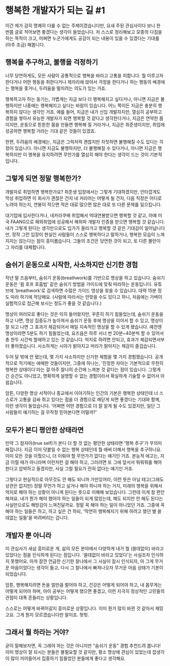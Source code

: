 # 행복한 개발자가 되는 길 #1

이건 제가 감히 명쾌히 다룰 수 없는 주제이겠습니다만, 요새 주된 관심사이다 보니 한 번쯤 글로 적어보면 좋겠다는 생각이 들었습니다. 저 스스로 정리해보고 모종의 다짐을 하는 목적이 크고, 어쩌면 누군가에게도 공감이 되는 내용이 있을 수 있겠다는 기대를 (아주 조금) 해봅니다.

## 행복을 추구하고, 불행을 걱정하기

너무 당연하게도, 모든 사람이 공통적으로 행복을 바라고 고통을 피합니다. 뭘 이루고자 한다거나 어떤 행동을 취한다거나 제자리에 앉아서 걱정을 한다거나 하는 행동의 배경에는 행복을 좇거나, 두려움을 떨치려는 의도가 있는 거죠.

행복하고자 하는 동기는, 가볍게는 지금 보다 더 행복해지고 싶다거나, 아니면 지금은 불행하지만 나중에는 행복해지고 싶다는 바람이 있습니다. 어느 쪽이든 지금은 충분히 행복하지 않다는 생각인 거죠. 예를 들어, 지금은 내가 신입 개발자지만, 열심히 공부하고 경험을 쌓아서 유능한 개발자가 되면 행복할 것 같다고 생각한다거나, 지금은 연약한 몸이지만, 운동으로 튼튼한 몸을 만들면 행복해 질 거라거나, 지금은 취준생이지만, 취업에 성공하면 행복할 거라는 기대 같은 것들이 있겠죠.

한편, 두려움의 배경에는, 지금은 그럭저럭 괜찮지만 자칫하면 불행해질 수도 있다는 걱정이 있습니다. 아니면 지금도 불행하지만, 더 불행해질 수 있다거나, 아니면 지금은 행복하지만 이 행복을 유지하려면 무언가를 열심히 해야 한다는 생각이 드는 것이 기본적입니다.

## 그렇게 되면 정말 행복한가?

개발자로 취업하면 행복한가요? 취준생 입장에서는 그렇게 기대하겠지만, 안타깝게도 막상 취업하면 이 회사가 괜찮은 건지 내 커리어는 어떻게 될 건지, 다음 직장은 어디로 노려야 하는지, 연봉이 적으면 적은 대로 많으면 많은 대로 또 다른 문제를 일으킵니다.

대기업에 입사한다거나, 네카라쿠배 취업해서 억대연봉받으면 행복할 것 같고, 아예 미국 FAANG으로 해외취업에 성공해서 해외파 개발자 인증을 받으면 행복할 것 같습니다. 내가 그렇게 된다는 생각만으로도 입가가 올라가고 행복할 것 같은 기대감이 일어납니다만, 정작 그런 입장이 현실인 사람들이 스스로 행복하다고 말하거나, 행복한 모습이 느껴지지는 않는다는 점이 흥미롭습니다. 그들의 조건은 당연한 것이 되고, 또 다른 불만이 그 자리를 대체합니다.

## 숨쉬기 운동으로 시작한, 사소하지만 신기한 경험

작년 말 즈음부터, 숨쉬기 운동(breathwork)를 기반으로 명상을 하고 있습니다. 숨쉬기 운동은 '윔 호프 호흡법' 같은 숨쉬기 방법을 가이드에 맞춰 따라하는 운동입니다. 유튜브에 'breathwork'로 검색하면 수많은 가이드 영상을 찾을 수 있습니다. 대략 15분 정도 따라 하기에 적당해요. (사람에 따라서는 안맞을 수도 있다고 하니, 처음에는 가벼이 실험적으로 접근해 보시는 정도가 좋을 것 같습니다.)

명상이 여러모로 좋다는 것은 익히 들어왔지만, 꾸준히 하기 힘들었는데, 숨쉬기 운동을 하고 나면, 명상 집중도가 높아져서 숨쉬기 운동 후에 명상을 이어서 할 수 있고, 명상이 잘 되고 나면 그 효과가 체감되어서 매일 지속적인 명상을 할 수 있게 됐습니다. 예전엔 명상이라면 5분도 하기 힘들었는데, 요즈음은 하루 서너 번 20분~40분씩 할 수 있어서 총 한두 시간씩 할애하고 있는 것 같습니다. 억지로 하려면 안되고, 효과가 체감되면서부터 좋아졌습니다. 사소하게는 시야가 밝아지고 머리가 맑아지는 체감이 즐겁습니다.

두어 달 밖에 안 됐는데, 몇 가지 사소하지만 신기한 체험을 몇 가지 경험했습니다. 공개적으로 적기에는 애매한 것들이지만, 그중에 하나는, '진정한 자아는 기본적으로 무한히 행복한 상태이다'라는 걸 아주 찰나의 순간에 느껴본 것 같다는 점이 있습니다. 그렇게 긴 순간도 아니었고, 명확하게 설명할 수 없는 경험이라서 확실하게 기술할 수 없어서 아쉽습니다.

암튼, 다양한 명상 서적이나 종교에서 이야기하는 인간의 기본은 행복한 상태인데 너 스스로가 고통을 감싸 쥐고 있다는 점을 더 경험으로 깨닫게 되면 좋겠다는 기대와 함께, 이런 생각이 들었습니다. '어쩌면 어떤 경험으로 더 잘 알게 될 수도 있겠지만, 일단 그 사람들이 얘기하는 걸 무작정 믿어본다면 어떨까?'

## 모두가 본디 평안한 상태라면

만약 그 참자아(true self)가 본디 더 할 것 없는 평안한 상태라면 '행복 추구'가 무의미해집니다. 지금 이미 덧붙일 수 없는 행복 상태인데 뭘 애써 더해서 행복을 추구하나요. 이미 모든 것을 이뤘으니, 더 이뤄야 할 무언가가 없다는 얘기인 거죠. 본능적 에고는, 지금 이럴 때가 아니라며 이런저런 걸 해야 하고, 그러려면 또 그에 앞서서 뭐뭐뭐를 해야 한다고 압박하고 들겠지만, 사실 그럴 필요가 전혀 없다는 얘기인 거죠.

그렇다고 현실적으로 아무것도 안 해도 되니까 가만있어라, 이런 뜻은 아닐 테고(그래도 상관은 없지만) 정말 무언가 하고 싶거나 해야 하니까 하는 거지, 미래의 행복을 위해서 억지로 해야 하는 상황이 아니게 된다는 뜻으로 이해해 보았습니다. 그런데 이게 참 편안해져요. 내가 뭔가 해야 했어야 하는 일들이 되게 많았는데, 해도 되지만 안 해도 된다는 사실만으로도 해방감이 느껴진달까요. 정말 꼭 해야 하는 일이 아니었던 거죠. 그중에 꼭 해야 하는 일들은 하고, 하고 싶은 건 하되, '막연히 행복해지기 위해 하려고 했던 별 쓸데없는 일들'을 버려버리는 겁니다.

## 개발자 뿐 아니라

이 관심사가 새삼 흥미로운 게, 삶의 모든 분야에서 다양하게 내가 뭘 (쓸데없이) 바라고 있었다는 점을 인식하게 된다는 점입니다. '쓸데없이 바라고 있었다'는 사실조차 인식하지 못했어요. 아까 잠깐 언급한 신기한 찰나에서 그 사실이 잠시 인식되자, 아 그게 무거운 마음이었다는 생각이 들고, 다시 그 찰나에서 빠져나오자 무거운 마음 상태가 기본이 되었습니다.

암튼, 행복해지려면 돈을 얼만큼 벌어야 하고, 건강은 어떻게 되어야 하고, 내 몸무게는 어떻게 되어야 하며, 아이 공부는 어떻게 했으면 좋겠고, 이런 지극히 정상적인 고민들의 관점이 대폭 흔들리는 상황입니다.

스스로는 어떻게 바뀌어갈지 흥미로운 상황입니다. 이미 뭔가 많이 바뀐 것 같아서 재밌고요. 그게 뭔지 모르겠습니다만 말이죠. 헛헛.

## 그래서 뭘 하라는 거야?

굳이 말해보자면, 꼭 그래야 하는 것은 아니지만 "숨쉬기 운동" 경험 추천드려 봅니다! 이미 명상이 잘 되시는 분들은 불필요할 것 같지만, 평소 명상에 관심이 있었는데 잡생각이 많이 끼어들어서 집중하기 힘들었던 분들에게 좋다고 생각해요.




